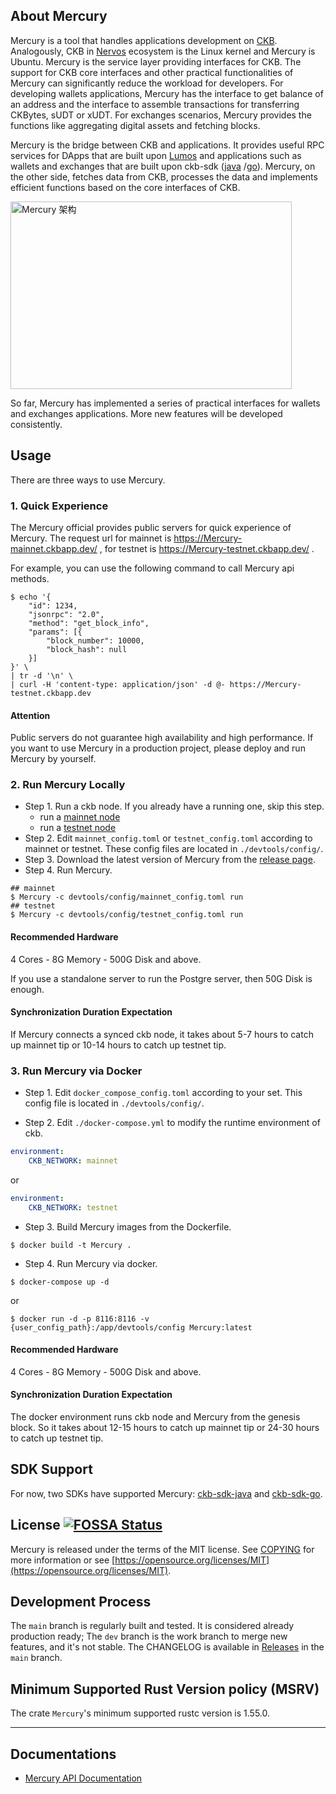 ## About Mercury

Mercury is a tool that handles applications development on [CKB](https://github.com/nervosnetwork/ckb). 
Analogously, CKB in [Nervos](https://www.nervos.org/) ecosystem is the Linux kernel and Mercury is Ubuntu. 
Mercury is the service layer providing interfaces for CKB. 
The support for CKB core interfaces and other practical functionalities of Mercury can significantly reduce the workload for developers. 
For developing wallets applications, Mercury has the interface to get balance of an address and the interface to assemble transactions for transferring CKBytes, sUDT or xUDT. 
For exchanges scenarios, Mercury provides the functions like aggregating digital assets and fetching blocks.

Mercury is the bridge between CKB and applications. 
It provides useful RPC services for DApps that are built upon [Lumos](https://github.com/nervosnetwork/lumos) and applications such as wallets and exchanges that are built upon ckb-sdk ([java](https://github.com/nervosnetwork/ckb-sdk-java) /[go](https://github.com/nervosnetwork/ckb-sdk-go)). 
Mercury, on the other side, fetches data from CKB, processes the data and implements efficient functions based on the core interfaces of CKB.

<img src="https://user-images.githubusercontent.com/32355308/141873786-5ac316b8-c2cc-461b-b8f6-025d025037ba.png" width="450" height="300" alt="Mercury 架构"/>

So far, Mercury has implemented a series of practical interfaces for wallets and exchanges applications. 
More new features will be developed consistently.

## Usage

There are three ways to use Mercury.

### 1. Quick Experience

The Mercury official provides public servers for quick experience of Mercury. 
The request url for mainnet is https://Mercury-mainnet.ckbapp.dev/ , for testnet is https://Mercury-testnet.ckbapp.dev/ .

For example, you can use the following command to call Mercury api methods.

```shell
$ echo '{
    "id": 1234,
    "jsonrpc": "2.0",
    "method": "get_block_info",
    "params": [{
        "block_number": 10000, 
        "block_hash": null
    }]
}' \
| tr -d '\n' \
| curl -H 'content-type: application/json' -d @- https://Mercury-testnet.ckbapp.dev
```

#### Attention
Public servers do not guarantee high availability and high performance. 
If you want to use Mercury in a production project, please deploy and run Mercury by yourself.

### 2. Run Mercury Locally

- Step 1. Run a ckb node. If you already have a running one, skip this step.
  - run a [mainnet node](https://docs.nervos.org/docs/basics/guides/mainnet)
  - run a [testnet node](https://docs.nervos.org/docs/basics/guides/testnet)
- Step 2. Edit `mainnet_config.toml` or `testnet_config.toml` according to mainnet or testnet. These config files are located in `./devtools/config/`.
- Step 3. Download the latest version of Mercury from the [release page](https://github.com/nervosnetwork/Mercury/releases).
- Step 4. Run Mercury.
```shell
## mainnet
$ Mercury -c devtools/config/mainnet_config.toml run
## testnet
$ Mercury -c devtools/config/testnet_config.toml run
```

#### Recommended Hardware

4 Cores - 8G Memory - 500G Disk and above.

If you use a standalone server to run the Postgre server, then 50G Disk is enough. 

#### Synchronization Duration Expectation

If Mercury connects a synced ckb node, it takes about 5-7 hours to catch up mainnet tip or 10-14 hours to catch up testnet tip.

### 3. Run Mercury via Docker

- Step 1. Edit `docker_compose_config.toml` according to your set. This config file is located in `./devtools/config/`.

- Step 2. Edit `./docker-compose.yml` to modify the runtime environment of ckb.

```yml
environment:
    CKB_NETWORK: mainnet
```

or

```yml
environment:
    CKB_NETWORK: testnet
```

- Step 3. Build Mercury images from the Dockerfile.
```shell
$ docker build -t Mercury .
```

- Step 4. Run Mercury via docker.
```shell
$ docker-compose up -d
```
or

```shell
$ docker run -d -p 8116:8116 -v {user_config_path}:/app/devtools/config Mercury:latest
```

#### Recommended Hardware

4 Cores - 8G Memory - 500G Disk and above.

#### Synchronization Duration Expectation

The docker environment runs ckb node and Mercury from the genesis block. So it takes about 12-15 hours to catch up mainnet tip or 24-30 hours to catch up testnet tip.

## SDK Support

For now, two SDKs have supported Mercury: [ckb-sdk-java](https://github.com/nervosnetwork/ckb-sdk-java) and [ckb-sdk-go](https://github.com/nervosnetwork/ckb-sdk-go).

## License [![FOSSA Status](https://app.fossa.io/api/projects/git%2Bgithub.com%2Fnervosnetwork%2Fckb.svg?type=shield)](https://app.fossa.io/projects/git%2Bgithub.com%2Fnervosnetwork%2Fckb?ref=badge_shield)

Mercury is released under the terms of the MIT license. See [COPYING](COPYING) for more information or see [https://opensource.org/licenses/MIT](https://opensource.org/licenses/MIT).

## Development Process

The `main` branch is regularly built and tested. It is considered already production ready; The `dev` branch is the work branch to merge new features, and it's not stable. The CHANGELOG is available in [Releases](https://github.com/nervosnetwork/Mercury/releases) in the `main` branch.

## Minimum Supported Rust Version policy (MSRV)

The crate `Mercury`'s minimum supported rustc version is 1.55.0.

---

## Documentations

- [Mercury API Documentation](https://github.com/nervosnetwork/Mercury/blob/main/core/rpc/README.md)

